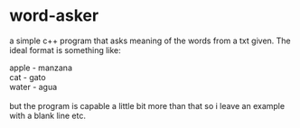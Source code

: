 # word-asker

a simple c++ program that asks meaning of the words from a txt given. The ideal format is something like:

apple - manzana\
cat - gato\
water - agua\
\
but the program is capable a little bit more than that so i leave an example with a blank line etc.
